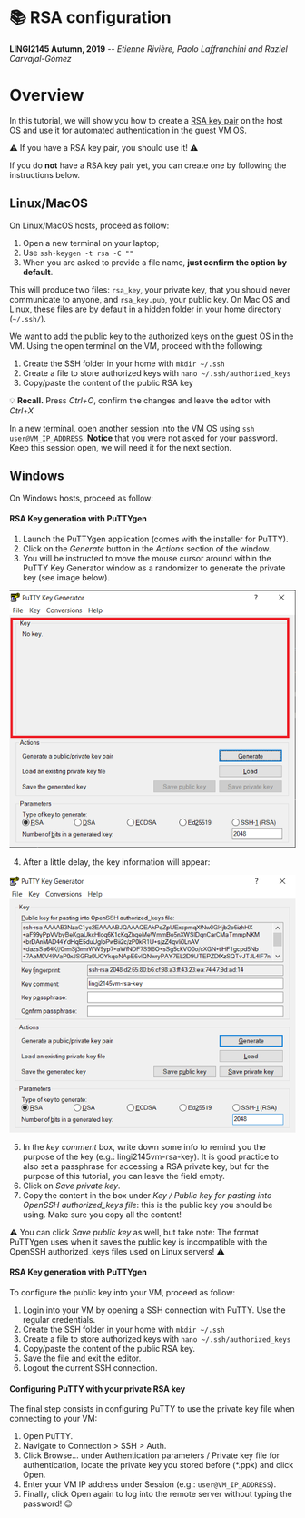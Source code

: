 
# :books: RSA configuration
**LINGI2145 Autumn, 2019** -- *Etienne Rivière, Paolo Laffranchini and Raziel Carvajal-Gómez*

# Overview

In this tutorial, we will show you how to create a [RSA key pair](https://en.wikipedia.org/wiki/Public-key_cryptography) on the host OS and use it for automated authentication in the guest VM OS.

:warning: If you have a RSA key pair, you should use it! :warning:

If you do **not** have a RSA key pair yet, you can create one by following the instructions below.

## Linux/MacOS

On Linux/MacOS hosts, proceed as follow:

1. Open a new terminal on your laptop;
2. Use `ssh-keygen -t rsa -C ""`
3. When you are asked to provide a file name, **just confirm the option by default**.

This will produce two files: `rsa_key`, your private key, that you should never communicate to anyone, and `rsa_key.pub`, your public key.
On Mac OS and Linux, these files are by default in a hidden folder in your home directory (`~/.ssh/`).

We want to add the public key to the authorized keys on the guest OS in the VM.
Using the open terminal on the VM, proceed with the following:

1. Create the SSH folder in your home with `mkdir ~/.ssh`
2. Create a file to store authorized keys with `nano ~/.ssh/authorized_keys`
3. Copy/paste the content of the public RSA key

:bulb:
**Recall.** Press *Ctrl+O*, confirm the changes and leave the editor with *Ctrl+X*

In a new terminal, open another session into the VM OS using `ssh user@VM_IP_ADDRESS`. **Notice** that you were not asked for your password. Keep this session open, we will need it for the next section.



## Windows

On Windows hosts, proceed as follow:

#### RSA Key generation with PuTTYgen

1. Launch the PuTTYgen application (comes with the installer for PuTTY).
2. Click on the *Generate* button in the *Actions* section of the window.
3. You will be instructed to move the mouse cursor around within the PuTTY Key Generator window as a randomizer to generate the private key (see image below).

![puttygen](figs/puttygen-1.png)

4. After a little delay, the key information will appear: 

![puttygen](figs/puttygen-2.png)

5. In the *key comment* box, write down some info to remind you the purpose of the key (e.g.: lingi2145vm-rsa-key). It is good practice to also set a passphrase for accessing a RSA private key, but for the purpose of this tutorial, you can leave the field empty.  
6. Click on *Save private key*.
7. Copy the content in the box under *Key / Public key for pasting into OpenSSH authorized_keys file*: this is the public key you should be using. Make sure you copy all the content!

:warning: You can click *Save public key* as well, but take note: The format PuTTYgen uses when it saves the public key is incompatible with the OpenSSH authorized_keys files used on Linux servers! :warning:

#### RSA Key generation with PuTTYgen

To configure the public key into your VM, proceed as follow:

1. Login into your VM by opening a SSH connection with PuTTY. Use the regular credentials.
2. Create the SSH folder in your home with `mkdir ~/.ssh`
3. Create a file to store authorized keys with `nano ~/.ssh/authorized_keys`
4. Copy/paste the content of the public RSA key.
5. Save the file and exit the editor.
6. Logout the current SSH connection.

#### Configuring PuTTY with your private RSA key

The final step consists in configuring PuTTY to use the private key file when connecting to your VM:

1. Open PuTTY.
2. Navigate to Connection > SSH > Auth.
3. Click Browse... under Authentication parameters / Private key file for authentication, locate the private key you stored before (*.ppk) and click Open.
4. Enter your VM IP address under Session (e.g.: `user@VM_IP_ADDRESS`).
5. Finally, click Open again to log into the remote server without typing the password! :wink:



